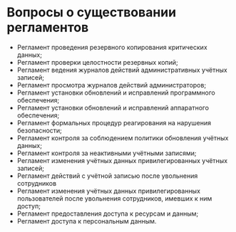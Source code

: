 # Вопросы о существовании регламентов

- Регламент проведения резервного копирования критических данных;
- Регламент проверки целостности резервных копий;
- Регламент ведения журналов действий административных учётных записей;
- Регламент просмотра журналов действий администраторов;
- Регламент установки обновлений и исправлений программного обеспечения;
- Регламент установки обновлений и исправлений аппаратного обеспечения;
- Регламент формальных процедур реагирования на нарушения безопасности;
- Регламент контроля за соблюдением политики обновления учётных данных;
- Регламент контроля за неактивными учётными записями;
- Регламент изменения учётных данных привилегированных учётных записей;
- Регламент действий с учётной записью после увольнения сотрудников
- Регламент изменения учётных данных привилегированных пользователей после увольнения сотрудников, имевших к ним доступ;
- Регламент предоставления доступа к ресурсам и данным;
- Регламент доступа к персональным данным.